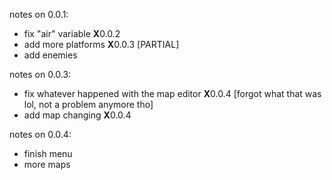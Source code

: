 notes on 0.0.1:
- fix "air" variable **X**0.0.2
- add more platforms **X**0.0.3 [PARTIAL]
- add enemies
  
notes on 0.0.3:
- fix whatever happened with the map editor **X**0.0.4 [forgot what that was lol, not a problem anymore tho]
- add map changing **X**0.0.4

notes on 0.0.4:
- finish menu
- more maps
